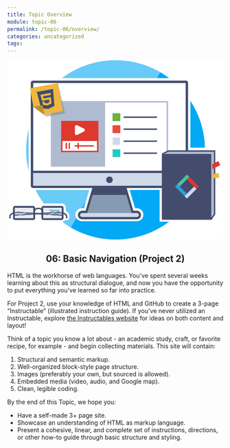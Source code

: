 ```yaml
---
title: Topic Overview
module: topic-06
permalink: /topic-06/overview/
categories: uncategorized
tags:
---
```


<img src="../img/project-02.svg" alt="" title="Project 2: The Instructable" class="overview-img" />

<h2 style="text-align: center;">06: Basic Navigation (Project 2)</h2>

HTML is the workhorse of web languages. You've spent several weeks learning about this as structural dialogue, and now you have the opportunity to put everything you've learned so far into practice.

For Project 2, use your knowledge of HTML and GitHub to create a 3-page “Instructable” (illustrated instruction guide). If you've never utilized an Instructable, explore <a href="https://www.instructables.com/" target="_blank">the Instructables website</a> for ideas on both content and layout!

Think of a topic you know a lot about - an academic study, craft, or favorite recipe, for example - and begin collecting materials. This site will contain:
1. Structural and semantic markup.
2. Well-organized block-style page structure.
2. Images (preferably your own, but sourced is allowed).
4. Embedded media (video, audio, and Google map).
5. Clean, legible coding.


By the end of this Topic, we hope you:
- Have a self-made 3+ page site.
- Showcase an understanding of HTML as markup language.
- Present a cohesive, linear, and complete set of instructions, directions, or other how-to guide through basic structure and styling.
